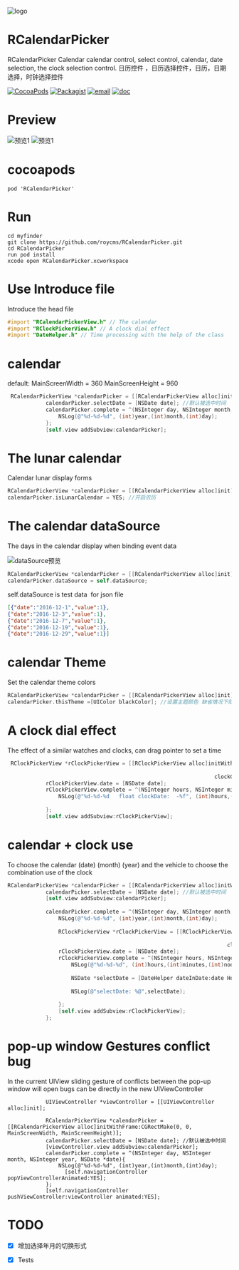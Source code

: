 ![logo](https://roycms.github.io/RCalendarPicker/logo.png) 
# RCalendarPicker

RCalendarPicker Calendar calendar control, select control, calendar, date selection, the clock selection control. 日历控件 ，日历选择控件，日历，日期选择，时钟选择控件

[![CocoaPods](https://img.shields.io/badge/pod-0.0.1-red.svg)](http://cocoapods.org/?q=RCalendarPicker)
[![Packagist](https://img.shields.io/packagist/l/doctrine/orm.svg?maxAge=2592000?style=flat-square)](https://github.com/roycms/RCalendarPicker/blob/master/LICENSE)
[![email](https://img.shields.io/badge/%20email%20-%20roycms%40qq.com%20-yellowgreen.svg)](mailto:roycms@qq.com)
[![doc](https://img.shields.io/badge/%E4%B8%AD%E6%96%87-DOC-orange.svg)](https://github.com/roycms/)


# Preview

![预览1](https://roycms.github.io/RCalendarPicker/RCalendarPicker/Resource/calendar.jpg) 
![预览1](https://roycms.github.io/RCalendarPicker/RCalendarPicker/Resource/clock.jpg) 
# cocoapods

```
pod 'RCalendarPicker'
```
# Run 

```
cd myfinder
git clone https://github.com/roycms/RCalendarPicker.git
cd RCalendarPicker
run pod install 
xcode open RCalendarPicker.xcworkspace
```

# Use Introduce file

Introduce the head file
```objective-c
#import "RCalendarPickerView.h" // The calendar 
#import "RClockPickerView.h" // A clock dial effect
#import "DateHelper.h" // Time processing with the help of the class
```

# calendar 

default: MainScreenWidth = 360  MainScreenHeight = 960
```objective-c
 RCalendarPickerView *calendarPicker = [[RCalendarPickerView alloc]initWithFrame:CGRectMake(0, 0, MainScreenWidth, MainScreenHeight)];
            calendarPicker.selectDate = [NSDate date]; //默认被选中时间
            calendarPicker.complete = ^(NSInteger day, NSInteger month, NSInteger year, NSDate *date){
                NSLog(@"%d-%d-%d", (int)year,(int)month,(int)day);
            };
            [self.view addSubview:calendarPicker];
```

# The lunar calendar
Calendar lunar display forms
```objective-c
RCalendarPickerView *calendarPicker = [[RCalendarPickerView alloc]init];
calendarPicker.isLunarCalendar = YES; //开启农历

```

# The calendar dataSource

The days in the calendar display when binding event data

![dataSource预览](https://roycms.github.io/RCalendarPicker/RCalendarPicker/Resource/dataSource.png) 

```objective-c
RCalendarPickerView *calendarPicker = [[RCalendarPickerView alloc]init];
calendarPicker.dataSource = self.dataSource;
```

self.dataSource is test data  for json file
```json
[{"date":"2016-12-1","value":1},
{"date":"2016-12-3","value":1},
{"date":"2016-12-7","value":1},
{"date":"2016-12-19","value":1},
{"date":"2016-12-29","value":1}]
```

# calendar Theme
Set the calendar theme colors

```objective-c
RCalendarPickerView *calendarPicker = [[RCalendarPickerView alloc]init];
calendarPicker.thisTheme =[UIColor blackColor]; //设置主题颜色 缺省情况下随机显示
```

# A clock dial effect
The effect of a similar watches and clocks, can drag pointer to set a time

```objective-c
 RClockPickerView *rClockPickerView = [[RClockPickerView alloc]initWithFrame:CGRectMake(0, 0, MainScreenWidth, MainScreenHeight)
                                                                            clockRadius:140
                                                                 clockCalibrationRadius:130];
            rClockPickerView.date = [NSDate date];
            rClockPickerView.complete = ^(NSInteger hours, NSInteger minutes, NSInteger noon,float clockDate){
                NSLog(@"%d-%d-%d   float clockDate:  -%f", (int)hours,(int)minutes,(int)noon,clockDate);
                
            };
            [self.view addSubview:rClockPickerView];
```

# calendar + clock  use

To choose the calendar (date) (month) (year) and the vehicle to choose the combination use of the clock

```objective-c
RCalendarPickerView *calendarPicker = [[RCalendarPickerView alloc]initWithFrame:CGRectMake(0, 0, MainScreenWidth, MainScreenHeight)];
            calendarPicker.selectDate = [NSDate date]; //默认被选中时间
            [self.view addSubview:calendarPicker];
            
            calendarPicker.complete = ^(NSInteger day, NSInteger month, NSInteger year, NSDate *date){
                NSLog(@"%d-%d-%d", (int)year,(int)month,(int)day);
                
                RClockPickerView *rClockPickerView = [[RClockPickerView alloc]initWithFrame:CGRectMake(0, 0, MainScreenWidth, MainScreenHeight)
                                                                                clockRadius:140
                                                                     clockCalibrationRadius:130];
                rClockPickerView.date = [NSDate date];
                rClockPickerView.complete = ^(NSInteger hours, NSInteger minutes, NSInteger noon,float clockDate){
                    NSLog(@"%d-%d-%d", (int)hours,(int)minutes,(int)noon);
                    
                    NSDate *selectDate = [DateHelper dateInDate:date Hours:hours>12?hours%12:hours minutes:minutes];
                    
                    NSLog(@"selectDate: %@",selectDate);
                    
                };
                [self.view addSubview:rClockPickerView];
            };

```
# pop-up window Gestures conflict bug   
In the current UIView sliding gesture of conflicts between the pop-up window will open bugs can be directly in the new UIViewController   
```
            UIViewController *viewController = [[UIViewController alloc]init];
            
            RCalendarPickerView *calendarPicker = [[RCalendarPickerView alloc]initWithFrame:CGRectMake(0, 0, MainScreenWidth, MainScreenHeight)];
            calendarPicker.selectDate = [NSDate date]; //默认被选中时间
            [viewController.view addSubview:calendarPicker];
            calendarPicker.complete = ^(NSInteger day, NSInteger month, NSInteger year, NSDate *date){
                NSLog(@"%d-%d-%d", (int)year,(int)month,(int)day);
                  [self.navigationController popViewControllerAnimated:YES];
            };
            [self.navigationController pushViewController:viewController animated:YES];
```

# TODO

* [x] 增加选择年月的切换形式
* [x] Tests


